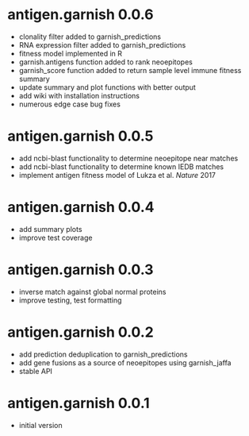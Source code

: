 # antigen.garnish 0.0.6

* clonality filter added to garnish_predictions
* RNA expression filter added to garnish_predictions
* fitness model implemented in R
* garnish.antigens function added to rank neoepitopes
* garnish_score function added to return sample level immune fitness summary
* update summary and plot functions with better output
* add wiki with installation instructions
* numerous edge case bug fixes

# antigen.garnish 0.0.5

* add ncbi-blast functionality to determine neoepitope near matches
* add ncbi-blast functionality to determine known IEDB matches
* implement antigen fitness model of Lukza et al. *Nature* 2017


# antigen.garnish 0.0.4

* add summary plots
* improve test coverage

# antigen.garnish 0.0.3

* inverse match against global normal proteins
* improve testing, test formatting

# antigen.garnish 0.0.2

* add prediction deduplication to garnish_predictions
* add gene fusions as a source of neoepitopes using garnish_jaffa
* stable API

# antigen.garnish 0.0.1

* initial version
